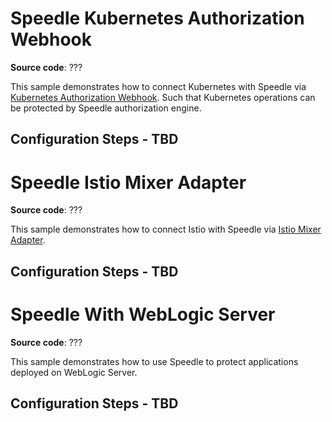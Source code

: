 # Speedle Kubernetes Authorization Webhook

**Source code**: ???    

This sample demonstrates how to connect Kubernetes with Speedle via [Kubernetes Authorization Webhook](https://kubernetes.io/docs/reference/access-authn-authz/webhook/). Such that Kubernetes operations can be protected by Speedle authorization engine.
   
   
## Configuration Steps - TBD


# Speedle Istio Mixer Adapter

**Source code**: ???    

This sample demonstrates how to connect Istio with Speedle via [Istio Mixer Adapter](https://github.com/istio/istio/wiki/Mixer-Compiled-In-Adapter-Dev-Guide).
    
    
## Configuration Steps - TBD


# Speedle With WebLogic Server

**Source code**: ???  

This sample demonstrates how to use Speedle to protect applications deployed on WebLogic Server.    


## Configuration Steps - TBD

